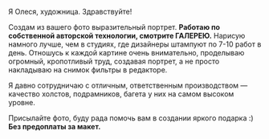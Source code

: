 Я Олеся, художница. Здравствуйте!

Создам из вашего фото выразительный портрет. **Работаю по собственной авторской технологии, смотрите ГАЛЕРЕЮ.** 
Нарисую намного лучше, чем в студиях, где дизайнеры штампуют по 7-10 работ в день. 
Отношусь к каждой картине очень внимательно, проделываю огромный, кропотливый труд, создавая портрет, а не просто накладываю на снимок фильтры в редакторе.

Я давно сотрудничаю с отличным, ответственным производством — качество холстов, подрамников, багета у них на самом высоком уровне.

Присылайте фото, буду рада помочь вам в создании яркого подарка :) **Без предоплаты за макет.**